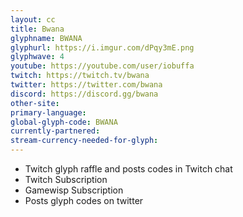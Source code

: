 ```yaml
---
layout: cc
title: Bwana
glyphname: BWANA
glyphurl: https://i.imgur.com/dPqy3mE.png
glyphwave: 4
youtube: https://youtube.com/user/iobuffa
twitch: https://twitch.tv/bwana
twitter: https://twitter.com/bwana
discord: https://discord.gg/bwana
other-site: 
primary-language: 
global-glyph-code: BWANA
currently-partnered: 
stream-currency-needed-for-glyph: 
---
```

* Twitch glyph raffle and posts codes in Twitch chat
* Twitch Subscription
* Gamewisp Subscription
* Posts glyph codes on twitter
